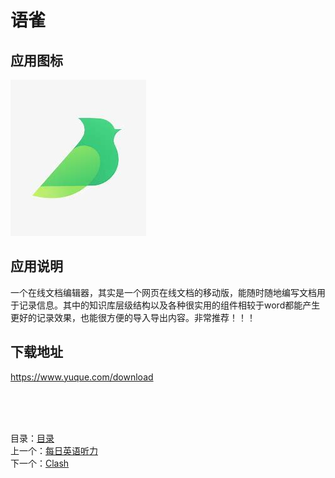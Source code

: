 # 语雀

## 应用图标

![picture](../src/%E8%AF%AD%E9%9B%80.jpg)

## 应用说明

一个在线文档编辑器，其实是一个网页在线文档的移动版，能随时随地编写文档用于记录信息。其中的知识库层级结构以及各种很实用的组件相较于word都能产生更好的记录效果，也能很方便的导入导出内容。非常推荐！！！

## 下载地址

<https://www.yuque.com/download>

&nbsp;  
&nbsp;  
&nbsp;  

目录：[目录](../Readme.md)  
上一个：[每日英语听力](%E6%AF%8F%E6%97%A5%E8%8B%B1%E8%AF%AD%E5%90%AC%E5%8A%9B.md)  
下一个：[Clash](Clash.md)
